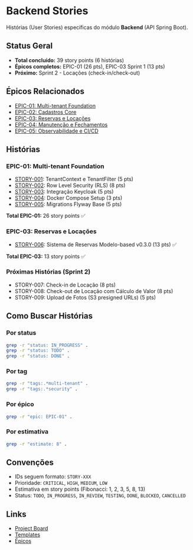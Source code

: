 # Backend Stories

Histórias (User Stories) específicas do módulo **Backend** (API Spring Boot).

## Status Geral

- **Total concluído:** 39 story points (6 histórias)
- **Épicos completos:** EPIC-01 (26 pts), EPIC-03 Sprint 1 (13 pts)
- **Próximo:** Sprint 2 - Locações (check-in/check-out)

## Épicos Relacionados

- [EPIC-01: Multi-tenant Foundation](../../stories/epics/epic-01-multi-tenant-foundation.md)
- [EPIC-02: Cadastros Core](../../stories/epics/epic-02-cadastros-core.md)
- [EPIC-03: Reservas e Locações](../../stories/epics/epic-03-reservas-locacoes.md)
- [EPIC-04: Manutenção e Fechamentos](../../stories/epics/epic-04-manutencao-fechamentos.md)
- [EPIC-05: Observabilidade e CI/CD](../../stories/epics/epic-05-observabilidade-cicd.md)

## Histórias

### EPIC-01: Multi-tenant Foundation
- [STORY-001](./story-001-tenant-context-filter.md): TenantContext e TenantFilter (5 pts)
- [STORY-002](./story-002-rls-implementation.md): Row Level Security (RLS) (8 pts)
- [STORY-003](./story-003-keycloak-integration.md): Integração Keycloak (5 pts)
- [STORY-004](./story-004-docker-compose-setup.md): Docker Compose Setup (3 pts)
- [STORY-005](./story-005-flyway-migrations-base.md): Migrations Flyway Base (5 pts)

**Total EPIC-01:** 26 story points ✅

### EPIC-03: Reservas e Locações
- [STORY-006](./story-006-reservas-modelo-based.md): Sistema de Reservas Modelo-based v0.3.0 (13 pts) ✅

**Total EPIC-03:** 13 story points ✅

### Próximas Histórias (Sprint 2)
- STORY-007: Check-in de Locação (8 pts)
- STORY-008: Check-out de Locação com Cálculo de Valor (8 pts)
- STORY-009: Upload de Fotos (S3 presigned URLs) (5 pts)

## Como Buscar Histórias

### Por status
```bash
grep -r "status: IN_PROGRESS" .
grep -r "status: TODO" .
grep -r "status: DONE" .
```

### Por tag
```bash
grep -r "tags:.*multi-tenant" .
grep -r "tags:.*security" .
```

### Por épico
```bash
grep -r "epic: EPIC-01" .
```

### Por estimativa
```bash
grep -r "estimate: 8" .
```

## Convenções

- IDs seguem formato: `STORY-XXX`
- Prioridade: `CRITICAL`, `HIGH`, `MEDIUM`, `LOW`
- Estimativa em story points (Fibonacci: 1, 2, 3, 5, 8, 13)
- Status: `TODO`, `IN_PROGRESS`, `IN_REVIEW`, `TESTING`, `DONE`, `BLOCKED`, `CANCELLED`

## Links

- [Project Board](../../stories/project-board.md)
- [Templates](../../stories/templates/)
- [Épicos](../../stories/epics/)

